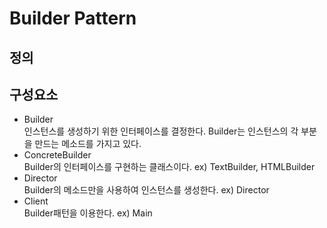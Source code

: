# Builder Pattern
## 정의

## 구성요소
- Builder <br>인스턴스를 생성하기 위한 인터페이스를 결정한다. Builder는 인스턴스의 각 부분을 만드는 메소드를 가지고 있다.
- ConcreteBuilder<br>Builder의 인터페이스를 구현하는 클래스이다. ex) TextBuilder, HTMLBuilder
- Director<br>Builder의 메소드만을 사용하여 인스턴스를 생성한다. ex) Director
- Client<br>Builder패턴을 이용한다. ex) Main